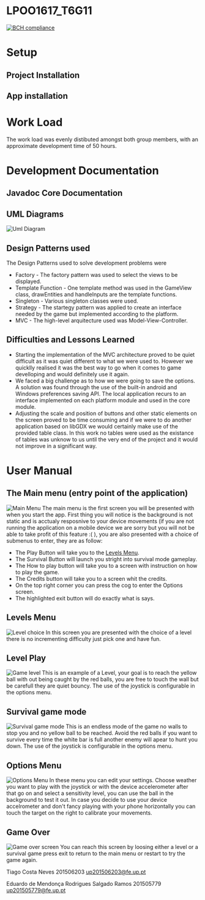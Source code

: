 # LPOO1617_T6G11

[![BCH compliance](https://bettercodehub.com/edge/badge/pigaoMIEIC/LPOO1617_T6G11?token=40eb84b251304929bb06d273f70f95b7ad264d6d)](https://bettercodehub.com/)

# Setup

## Project Installation

## App installation

# Work Load
The work load was evenly distibuted amongst both group members, with an approximate development time of 50 hours.

# Development Documentation
## Javadoc Core Documentation

## UML Diagrams
![Uml Diagram](Resources\SpaceBalls_core.png)

## Design Patterns used
The Design Patterns used to solve development problems were
* Factory - The factory pattern was used to select the views to be displayed.
* Template Function - One template method was used in the GameView class, drawEntities and handleInputs are the template functions.
* Singleton - Various singleton classes were used.
* Strategy - The startegy pattern was applied to create an interface needed by the game but implemented according to the platform.
* MVC - The high-level arquitecture used was Model-View-Controller.

## Difficulties and Lessons Learned
* Starting the implementation of the MVC architecture proved to be quiet difficult as it was quiet different to what we were used to. However we quicklly realised it was the best way to go when it comes to game develloping and would definitely use it again.
* We faced a big challenge as to how we were going to save the options. A solution was found through the use of the built-in android and Windows preferences saving API. The local application recurs to an interface implemented on each platform module and used in the core module.
* Adjusting the scale and position of buttons and other static elements on the screen proved to be time consuming and if we were to do another application based on libGDX we would certainly make use of the provided table class. In this work no tables were used as the existance of tables was unknow to us until the very end of the project and it would not improve in a significant way.


# User Manual

## The Main menu (entry point of the application)
![Main Menu](Resources/menu.PNG)
The main menu is the first screen you will be presented with when you start the app. First thing you will notice is the background is not static and is acctualy resposnive to your device movements (if you are not running the application on a mobile device we are sorry but you will not be able to take profit of this feature :( ), you are also presented with a choice of submenus to enter, they are as follow: 
* The Play Button will take you to the [Levels Menu](https://www.google.com).
* The Survival Button will launch you stright into survival mode gameplay.
* The How to play button will take you to a screen with instruction on how to play the game.
* The Credits button will take you to a screen whit the credits.
* On the top right corner you can press the cog to enter the Options screen.
* The highlighted exit button will do exactly what is says.
## Levels Menu
![Level choice](Resources/levelChoice.PNG)
In this screen you are presented with the choice of a level there is no incrementing difficulty just pick one and have fun.
## Level Play
![Game level](Resources/levelPlay.PNG)
This is an example of a Level, your goal is to reach the yellow ball with out being caught by the red balls, you are free to touch the wall but be carefull they are quiet bouncy. The use of the joystick is configurable in the options menu.
## Survival game mode
![Survival game mode](Resources/survival.PNG)
This is an endless mode of the game no walls to stop you and no yellow ball to be reached. Avoid the red balls if you want to survive every time the white bar is full another enemy will apear to hunt you down. The use of the joystick is configurable in the options menu.
## Options Menu
![Options Menu](Resources/options.PNG)
In these menu you can edit your settings. Choose weather you want to play with the joystick or with the device accelerometer after that go on and select a sensitivity level, you can use the ball in the background to test it out. In case you decide to use your device accelrometer and don't fancy playing with your phone horizontally you can touch the target on the right to calibrate your movements.
## Game Over
![Game over screen](Resources/gameover.PNG)
You can reach this screen by loosing either a level or a survival game press exit to return to the main menu or restart to try the game again.

 
 Tiago Costa Neves 201506203 up201506203@fe.up.pt
 
 Eduardo de Mendonça Rodrigues Salgado Ramos 201505779 up201505779@fe.up.pt
